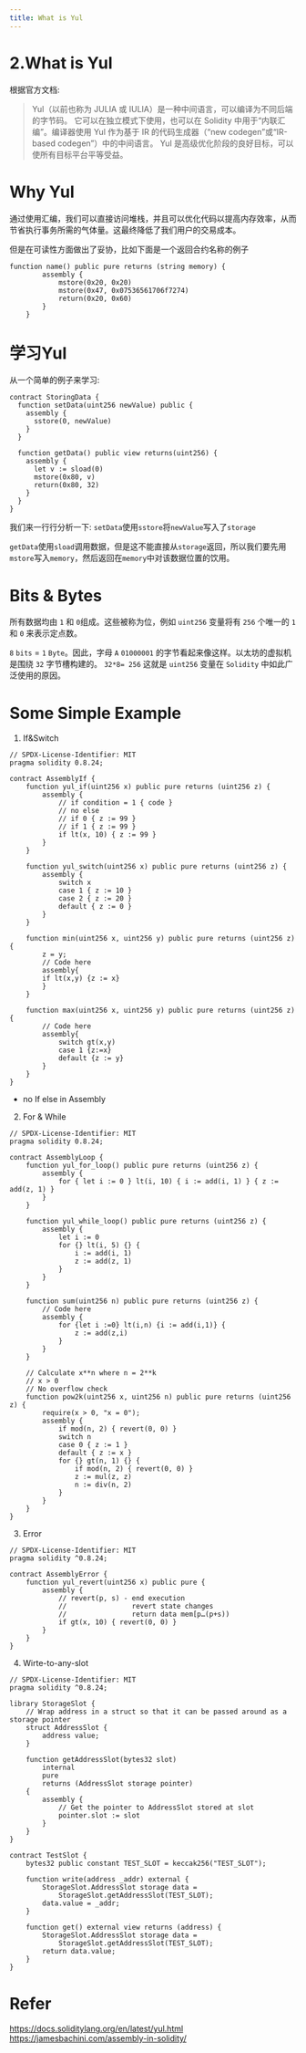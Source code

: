 ```yaml
---
title: What is Yul
---
```


# 2.What is Yul

根据官方文档:
> Yul（以前也称为 JULIA 或 IULIA）是一种中间语言，可以编译为不同后端的字节码。
> 它可以在独立模式下使用，也可以在 Solidity 中用于“内联汇编”。编译器使用 Yul 作为基于 IR 的代码生成器（“new codegen”或“IR-based codegen”）中的中间语言。 Yul 是高级优化阶段的良好目标，可以使所有目标平台平等受益。

# Why Yul
通过使用汇编，我们可以直接访问堆栈，并且可以优化代码以提高内存效率，从而节省执行事务所需的气体量。这最终降低了我们用户的交易成本。

但是在可读性方面做出了妥协，比如下面是一个返回合约名称的例子
```solidity
function name() public pure returns (string memory) {
        assembly {
            mstore(0x20, 0x20)
            mstore(0x47, 0x07536561706f7274)
            return(0x20, 0x60)
        }
    }
```
# 学习Yul
从一个简单的例子来学习:
```solidity
contract StoringData {
  function setData(uint256 newValue) public {
    assembly {
      sstore(0, newValue)
    }
  }

  function getData() public view returns(uint256) {
    assembly {
      let v := sload(0)
      mstore(0x80, v)
      return(0x80, 32)
    }
  }
}
```
我们来一行行分析一下:
`setData`使用`sstore`将`newValue`写入了`storage`

`getData`使用`sload`调用数据，但是这不能直接从`storage`返回，所以我们要先用`mstore`写入`memory`，然后返回在`memory`中对该数据位置的饮用。

# Bits & Bytes
所有数据均由 `1` 和 `0`组成。这些被称为位，例如 `uint256` 变量将有 `256` 个唯一的 `1` 和 `0` 来表示定点数。

`8` `bits` = `1` `Byte`。因此，字母 `A` `01000001` 的字节看起来像这样。以太坊的虚拟机是围绕 `32` 字节槽构建的。 `32*8= 256` 这就是 `uint256` 变量在 `Solidity` 中如此广泛使用的原因。

# Some Simple Example
1. If&Switch
```solidity
// SPDX-License-Identifier: MIT
pragma solidity 0.8.24;

contract AssemblyIf {
    function yul_if(uint256 x) public pure returns (uint256 z) {
        assembly {
            // if condition = 1 { code }
            // no else
            // if 0 { z := 99 }
            // if 1 { z := 99 }
            if lt(x, 10) { z := 99 }
        }
    }

    function yul_switch(uint256 x) public pure returns (uint256 z) {
        assembly {
            switch x
            case 1 { z := 10 }
            case 2 { z := 20 }
            default { z := 0 }
        }
    }

    function min(uint256 x, uint256 y) public pure returns (uint256 z) {
        z = y;
        // Code here
        assembly{
        if lt(x,y) {z := x}
        }
    }

    function max(uint256 x, uint256 y) public pure returns (uint256 z) {
        // Code here
        assembly{
            switch gt(x,y)
            case 1 {z:=x}
            default {z := y}
        }
    }
}
```
- no If else in Assembly

2. For & While
```solidity
// SPDX-License-Identifier: MIT
pragma solidity 0.8.24;

contract AssemblyLoop {
    function yul_for_loop() public pure returns (uint256 z) {
        assembly {
            for { let i := 0 } lt(i, 10) { i := add(i, 1) } { z := add(z, 1) }
        }
    }

    function yul_while_loop() public pure returns (uint256 z) {
        assembly {
            let i := 0
            for {} lt(i, 5) {} {
                i := add(i, 1)
                z := add(z, 1)
            }
        }
    }

    function sum(uint256 n) public pure returns (uint256 z) {
        // Code here
        assembly {
            for {let i :=0} lt(i,n) {i := add(i,1)} {
                z := add(z,i)
            }
        }
    }

    // Calculate x**n where n = 2**k
    // x > 0
    // No overflow check
    function pow2k(uint256 x, uint256 n) public pure returns (uint256 z) {
        require(x > 0, "x = 0");
        assembly {
            if mod(n, 2) { revert(0, 0) }
            switch n
            case 0 { z := 1 }
            default { z := x }
            for {} gt(n, 1) {} {
                if mod(n, 2) { revert(0, 0) }
                z := mul(z, z)
                n := div(n, 2)
            }
        }
    }
}
```
3. Error
```solidity
// SPDX-License-Identifier: MIT
pragma solidity ^0.8.24;

contract AssemblyError {
    function yul_revert(uint256 x) public pure {
        assembly {
            // revert(p, s) - end execution
            //                revert state changes
            //                return data mem[p…(p+s))
            if gt(x, 10) { revert(0, 0) }
        }
    }
}
```
4. Wirte-to-any-slot
```solidity
// SPDX-License-Identifier: MIT
pragma solidity ^0.8.24;

library StorageSlot {
    // Wrap address in a struct so that it can be passed around as a storage pointer
    struct AddressSlot {
        address value;
    }

    function getAddressSlot(bytes32 slot)
        internal
        pure
        returns (AddressSlot storage pointer)
    {
        assembly {
            // Get the pointer to AddressSlot stored at slot
            pointer.slot := slot
        }
    }
}

contract TestSlot {
    bytes32 public constant TEST_SLOT = keccak256("TEST_SLOT");

    function write(address _addr) external {
        StorageSlot.AddressSlot storage data =
            StorageSlot.getAddressSlot(TEST_SLOT);
        data.value = _addr;
    }

    function get() external view returns (address) {
        StorageSlot.AddressSlot storage data =
            StorageSlot.getAddressSlot(TEST_SLOT);
        return data.value;
    }
}
```
# Refer
https://docs.soliditylang.org/en/latest/yul.html
https://jamesbachini.com/assembly-in-solidity/